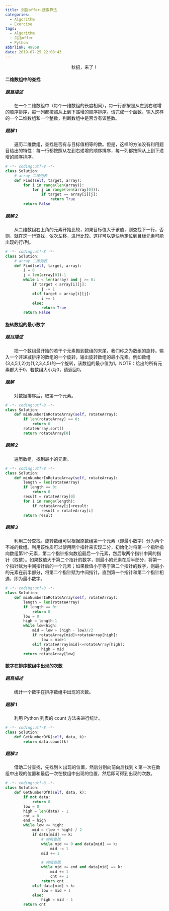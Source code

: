 ```yaml
---
title: 剑指offer-搜索算法
categories:
  - Algorithm
  - Exercise
tags:
  - Algorithm
  - 剑指offer
  - Python
abbrlink: 49868
date: 2019-07-25 22:08:43
---
```


<center>秋招，来了！</center>

<!--more-->

#### 二维数组中的查找

##### 题目描述

　　在一个二维数组中（每个一维数组的长度相同），每一行都按照从左到右递增的顺序排序，每一列都按照从上到下递增的顺序排序。请完成一个函数，输入这样的一个二维数组和一个整数，判断数组中是否含有该整数。

##### 题解 1

　　遍历二维数组，查找是否有与目标值相等的数。但是，这样的方法没有利用题目给出的特性：每一行都按照从左到右递增的顺序排序，每一列都按照从上到下递增的顺序排序。

```python
# -*- coding:utf-8 -*-
class Solution:
    # array 二维列表
    def Find(self, target, array):
        for i in range(len(array)):
            for j in range(len(array[0])):
                if target == array[i][j]:
                    return True
        return False
```

##### 题解 2

　　从二维数组右上角的元素开始比较，如果目标值大于该值，则查找下一行，否则，就在这一行查找，依次左移，进行比较。这样可以更快地定位到目标元素可能出现的行/列。

```python
# -*- coding:utf-8 -*-
class Solution:
    # array 二维列表
    def Find(self, target, array):
        i = 0
        j = len(array[0])-1
        while i < len(array) and j >= 0:
            if target < array[i][j]:
                j -= 1
            elif target > array[i][j]:
                i += 1
            else:
                return True
        return False
```

#### 旋转数组的最小数字

##### 题目描述

　　把一个数组最开始的若干个元素搬到数组的末尾，我们称之为数组的旋转。输入一个非递减排序的数组的一个旋转，输出旋转数组的最小元素。例如数组{3,4,5,1,2}为{1,2,3,4,5}的一个旋转，该数组的最小值为1。NOTE：给出的所有元素都大于0，若数组大小为0，请返回0。

##### 题解

　　对数据排序后，取第一个元素。

```python
# -*- coding:utf-8 -*-
class Solution:
    def minNumberInRotateArray(self, rotateArray):
        if len(rotateArray) == 0:
            return 0
        rotateArray.sort()
        return rotateArray[0]
```

##### 题解 2

　　遍历数组，找到最小的元素。

```python
# -*- coding:utf-8 -*-
class Solution:
    def minNumberInRotateArray(self, rotateArray):
        length = len(rotateArray)
        if length == 0:
            return 0
        result = rotateArray[0]
        for i in range(length):
            if rotateArray[i]<result:
                result = rotateArray[i]
        return result
```

##### 题解 3

　　利用二分查找。旋转数组可以根据原数组第一个元素（即最小数字）分为两个不减的数组。利用该性质可以使用两个指针来实现二分，初始化时将第一个指针指向数组第1个元素，第二个指针指向数组最后一个元素，然后取两个指针中间的指针（取整）。如果数值大于第二个指针的数字，则最小的元素在后半部分，将第一个指针赋为中间指针后的一个元素；如果数值小于等于第二个指针的数字，则最小的元素在前半部分，将第二个指针赋为中间指针。直到第一个指针和第二个指针相遇，即为最小数字。

```python
# -*- coding:utf-8 -*-
class Solution:
    def minNumberInRotateArray(self, rotateArray):
        length = len(rotateArray)
        if length == 0:
            return 0
        low = 0
        high = length-1
        while low<high:
            mid = low + (high - low)//2
            if rotateArray[mid]>rotateArray[high]:
                low = mid+1
            elif rotateArray[mid]<=rotateArray[high]:
                high = mid
        return rotateArray[low]
```

#### 数字在排序数组中出现的次数

##### 题目描述

　　统计一个数字在排序数组中出现的次数。

##### 题解 1

　　利用 Python 列表的 count 方法来进行统计。

```python
# -*- coding:utf-8 -*-
class Solution:
    def GetNumberOfK(self, data, k):
        return data.count(k)
```

##### 题解 2

　　借助二分查找，先找到 k 出现的位置，然后分别向前向后找到 k 第一次在数组中出现的位置和最后一次在数组中出现的位置，然后即可得到出现的次数。

```python
# -*- coding:utf-8 -*-
class Solution:
    def GetNumberOfK(self, data, k):
        if not data:
            return 0
        low = 0
        high = len(data) - 1
        cnt = 0
        end = high
        while low <= high:
            mid = (low + high) / 2
            if data[mid] == k:
                # 向前查找
                while mid >= 0 and data[mid] == k:
                    mid -= 1
                mid += 1

                # 向后查找
                while mid <= end and data[mid] == k:
                    mid += 1
                    cnt += 1
                return cnt
            elif data[mid] < k:
                low = mid + 1
            else:
                high = mid - 1
        return cnt
```